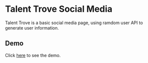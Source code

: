 # Talent Trove Social Media

  Talent Trove is a basic social media page, using ramdom user API to generate user information.

## Demo 

 Click [here](https://marcelolop.github.io/talent-trove-social-media/) to see the demo.


 